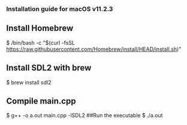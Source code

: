 ###  Installation guide for macOS v11.2.3
##  Install Homebrew
$ /bin/bash -c "$(curl -fsSL https://raw.githubusercontent.com/Homebrew/install/HEAD/install.sh)"
##  Install SDL2 with brew
$ brew install sdl2
##  Compile main.cpp
$ g++ -o a.out main.cpp -lSDL2
##Run the executable
$ ./a.out
